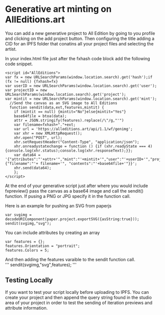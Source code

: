 # Generative art minting on AllEditions.art

You can add a new generative project to All Edition by going to you profile and clicking on the add project button. Then configuring the title adding a CID for an IPFS folder that conatins all your project files and selecting the artist. 

In your index.html file just after the fxhash code block add the following code snippet. 
```
<script id="AllEditions">
var fx = new URLSearchParams(window.location.search).get('hash');if (fx != null) {fxhash=fx}
var userID = new URLSearchParams(window.location.search).get('user');
var projectID = new URLSearchParams(window.location.search).get('project');
var mintit = new URLSearchParams(window.location.search).get('mint');
  //Send the canvas as an SVG image to All Editions
  function sendit(data,ext,features,mintit) {
    if (mintit == null) {mintit="No"}else{mintit="Yes"}
    base64file = btoa(data);
    attr = JSON.stringify(features).replace(/\"/g,"'")
    var filename=fxhash+"."+ext;
    var url = 'https://alleditions.art/api/1.1/wf/genimg';
    var xhr = new XMLHttpRequest();
    xhr.open("POST", url);
    xhr.setRequestHeader("Content-Type", "application/json");
    xhr.onreadystatechange = function () {if (xhr.readyState === 4) {console.log(xhr.status);console.log(xhr.responseText);}};
    var data64 = '{"attributes":"'+attr+'","mint":"'+mintit+'","user":"'+userID+'","project":"'+projectID+'","hash":"'+fxhash+'","img":{"filename":"'+ filename+'", "contents":"'+base64file+'"}}';
    xhr.send(data64);     
    };
</script>
```

At the end of your generative script just after where you would include fxpreview() pass the canvas as a base64 image and call the sendit() function.
If pusing a PNG or JPG specify it in the function call. 

Here is an example for pushing an SVG from paperjs
```
var svgimg = decodeURIComponent(paper.project.exportSVG({asString:true}));
sendit(svgimg,"svg"); 
```

You can include attributes by creating an array
```
var features = {};
features.Orientation = "portrait";
features.Colors = 5;
```

And then adding the features varaible to the sendit function call.  
'''
sendit(svgimg,"svg",features);
'''

## Testing Locally
If you want to test your script locally before uploading to IPFS. You can create your project and then append the query string found in the studio area of your project in order to test the sending of iteration previews and attribute information.  



